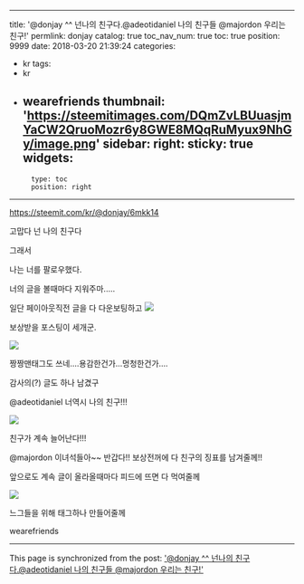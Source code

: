 
---
title: '@donjay ^^ 넌나의 친구다.@adeotidaniel  나의 친구들 @majordon 우리는 친구!'
permlink: donjay
catalog: true
toc_nav_num: true
toc: true
position: 9999
date: 2018-03-20 21:39:24
categories:
- kr
tags:
- kr
- wearefriends
thumbnail: 'https://steemitimages.com/DQmZvLBUuasjmYaCW2QruoMozr6y8GWE8MQqRuMyux9NhGy/image.png'
sidebar:
    right:
        sticky: true
widgets:
    -
        type: toc
        position: right
---


https://steemit.com/kr/@donjay/6mkk14

고맙다 넌 나의 친구다 

그래서

나는 너를 팔로우했다. 

너의 글을 볼때마다 지워주마.....

일단 페이아웃직전 글을 다 다운보팅하고
![](https://steemitimages.com/DQmZvLBUuasjmYaCW2QruoMozr6y8GWE8MQqRuMyux9NhGy/image.png)

보상받을 포스팅이 세개군.

![](https://steemitimages.com/DQmVC9ZqwfnghKGKjKtPWxSwcV1FfZttKFtSKrZ44EpwCQi/image.png)


짱짱맨태그도 쓰네....용감한건가...멍청한건가....

감사의(?) 글도 하나 남겼구

@adeotidaniel  너역시 나의 친구!!!

![](https://steemitimages.com/DQmQfeeDLkxfrxVUnhwntSiPGS7CqWcxcphzPMpafbhmnf2/image.png)

친구가 계속 늘어난다!!!

@majordon 이녀석들아~~ 반갑다!! 보상전꺼에 다 친구의 징표를 남겨줄께!!

앞으로도 계속 글이 올라올때마다 피드에 뜨면 다 먹여줄께

![](https://steemitimages.com/DQmYA2hf2dHjzzJfJoTytemNJwPJyH1geuw9bgpVcW4dtbd/image.png)


느그들을 위해 태그하나 만들어줄께 

wearefriends

- - -

This page is synchronized from the post: ['@donjay ^^ 넌나의 친구다.@adeotidaniel  나의 친구들 @majordon 우리는 친구!'](https://steemit.com/@virus707/donjay)
